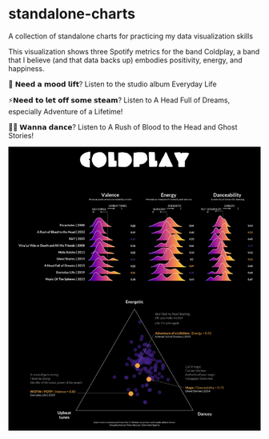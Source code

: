 # standalone-charts
A collection of standalone charts for practicing my data visualization skills

This visualization shows three Spotify metrics for the band Coldplay, a band that I believe (and that data backs up) embodies positivity, energy, and happiness.

🚀 𝗡𝗲𝗲𝗱 𝗮 𝗺𝗼𝗼𝗱 𝗹𝗶𝗳𝘁? Listen to the studio album Everyday Life 

⚡️𝗡𝗲𝗲𝗱 𝘁𝗼 𝗹𝗲𝘁 𝗼𝗳𝗳 𝘀𝗼𝗺𝗲 𝘀𝘁𝗲𝗮𝗺? Listen to A Head Full of Dreams, especially Adventure of a Lifetime!

🕺🏼 𝗪𝗮𝗻𝗻𝗮 𝗱𝗮𝗻𝗰𝗲? Listen to A Rush of Blood to the Head and Ghost Stories!

![](Coldplay/Coldplay_figma.png)
